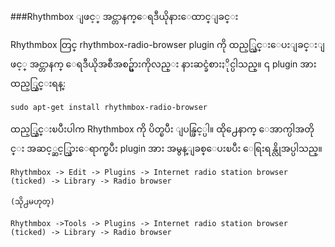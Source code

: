 ###Rhythmbox ျဖင့္ အင္တာနက္ေရဒီယိုနားေထာင္ျခင္း

Rhythmbox တြင္ rhythmbox-radio-browser plugin ကို ထည့္သြင္းေပးျခင္းျဖင့္ အင္တာနက္ ေရဒီယိုအစီအစဥ္မ်ားကိုလည္း နားဆင္ခံစားႏိုင္ပါသည္။ ၎ plugin အား ထည့္သြင္းရန္: 

	sudo apt-get install rhythmbox-radio-browser

ထည့္သြင္းၿပီးပါက Rhythmbox ကို ပိတ္ၿပီး ျပန္ဖြင့္ပါ။ ထို႕ေနာက္ ေအာက္ပါအတိုင္း အဆင့္ဆင့္သြားေရာက္ၿပီး plugin အား အမွန္ျခစ္ေပးၿပီး ေရြးရန္လိုအပ္ပါသည္။

    Rhythmbox -> Edit -> Plugins -> Internet radio station browser (ticked) -> Library -> Radio browser 

	(သို႕မဟုတ္)

    Rhythmbox ->Tools -> Plugins -> Internet radio station browser (ticked) -> Library -> Radio browser 
